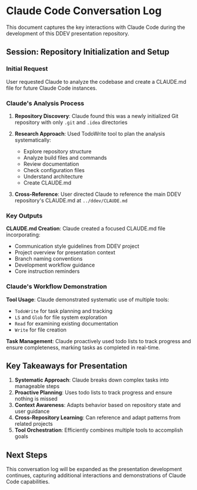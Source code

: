 # Claude Code Conversation Log

This document captures the key interactions with Claude Code during the development of this DDEV presentation repository.

## Session: Repository Initialization and Setup

### Initial Request
User requested Claude to analyze the codebase and create a CLAUDE.md file for future Claude Code instances.

### Claude's Analysis Process

1. **Repository Discovery**: Claude found this was a newly initialized Git repository with only `.git` and `.idea` directories
2. **Research Approach**: Used TodoWrite tool to plan the analysis systematically:
   - Explore repository structure
   - Analyze build files and commands
   - Review documentation
   - Check configuration files
   - Understand architecture
   - Create CLAUDE.md

3. **Cross-Reference**: User directed Claude to reference the main DDEV repository's CLAUDE.md at `../ddev/CLAUDE.md`

### Key Outputs

**CLAUDE.md Creation**: Claude created a focused CLAUDE.md file incorporating:
- Communication style guidelines from DDEV project
- Project overview for presentation context
- Branch naming conventions
- Development workflow guidance
- Core instruction reminders

### Claude's Workflow Demonstration

**Tool Usage**: Claude demonstrated systematic use of multiple tools:
- `TodoWrite` for task planning and tracking
- `LS` and `Glob` for file system exploration
- `Read` for examining existing documentation
- `Write` for file creation

**Task Management**: Claude proactively used todo lists to track progress and ensure completeness, marking tasks as completed in real-time.

## Key Takeaways for Presentation

1. **Systematic Approach**: Claude breaks down complex tasks into manageable steps
2. **Proactive Planning**: Uses todo lists to track progress and ensure nothing is missed
3. **Context Awareness**: Adapts behavior based on repository state and user guidance
4. **Cross-Repository Learning**: Can reference and adapt patterns from related projects
5. **Tool Orchestration**: Efficiently combines multiple tools to accomplish goals

## Next Steps

This conversation log will be expanded as the presentation development continues, capturing additional interactions and demonstrations of Claude Code capabilities.
